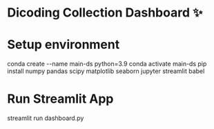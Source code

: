 # Dicoding Collection Dashboard ✨
# Setup environment
conda create --name main-ds python=3.9
conda activate main-ds
pip install numpy pandas scipy matplotlib seaborn jupyter streamlit babel
# Run Streamlit App
streamlit run dashboard.py
